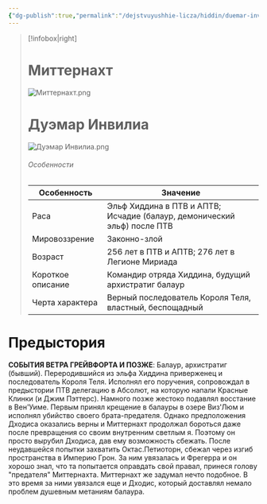 ```yaml
---
{"dg-publish":true,"permalink":"/dejstvuyushhie-licza/hiddin/duemar-invilia-ili-mitternaht/","dgPassFrontmatter":true}
---
```



> [!infobox|right]
> # Миттернахт
> ![Миттернахт.png](/img/user/%D0%98%D0%B7%D0%BE%D0%B1%D1%80%D0%B0%D0%B6%D0%B5%D0%BD%D0%B8%D1%8F/%D0%9C%D0%B8%D1%82%D1%82%D0%B5%D1%80%D0%BD%D0%B0%D1%85%D1%82.png)
> # Дуэмар Инвилиа
> ![Дуэмар Инвилиа.png](/img/user/%D0%98%D0%B7%D0%BE%D0%B1%D1%80%D0%B0%D0%B6%D0%B5%D0%BD%D0%B8%D1%8F/%D0%94%D1%83%D1%8D%D0%BC%D0%B0%D1%80%20%D0%98%D0%BD%D0%B2%D0%B8%D0%BB%D0%B8%D0%B0.png)
> ###### Особенности
> | Особенность | Значение |
> | ---- | ---- |
> | Раса | Эльф Хиддина в ПТВ и АПТВ; Исчадие (балаур, демонический эльф) после ПТВ|
> | Мировоззрение | Законно-злой |
> | Возраст | 256 лет в ПТВ и АПТВ; 276 лет в Легионе Мириада|
> | Короткое описание |Командир отряда Хиддина, будущий архистратиг балаур|
> | Черта характера |Верный последователь Короля Теля, властный, беспощадный|

# Предыстория

**СОБЫТИЯ ВЕТРА ГРЕЙВФОРТА И ПОЗЖЕ**:
Балаур, архистратиг (бывший). Переродившийся из эльфа Хиддина приверженец и последователь Короля Теля. Исполнял его поручения, сопровождал в предыстории ПТВ делегацию в Абсолют, на которую напали Красные Клинки (и Джим Пэттерс). Намного позже жестоко подавлял восстание в Вен'Уиме. Первым принял крещение в балауры в озере Виз'Люм и исполнял убийство своего брата-предателя. Однако предположения Дходиса оказались верны и Миттернахт продолжал бороться даже после превращения со своим внутренним светлым я. Поэтому он просто вырубил Дходиса, дав ему возможность сбежать. После неудавшейся попытки захватить Октас.Петиоторн, сбежал через изгиб пространства в Империю Грон. За ним увязалась и Фрегерра и он хорошо знал, что та попытается оправдать свой правал, принеся голову "предателя" Миттернахта. Миттернахт же задумал нечто подобное. В это время за ними увязался еще и Дходис, который доставлял немало проблем душевным метаниям балаура.